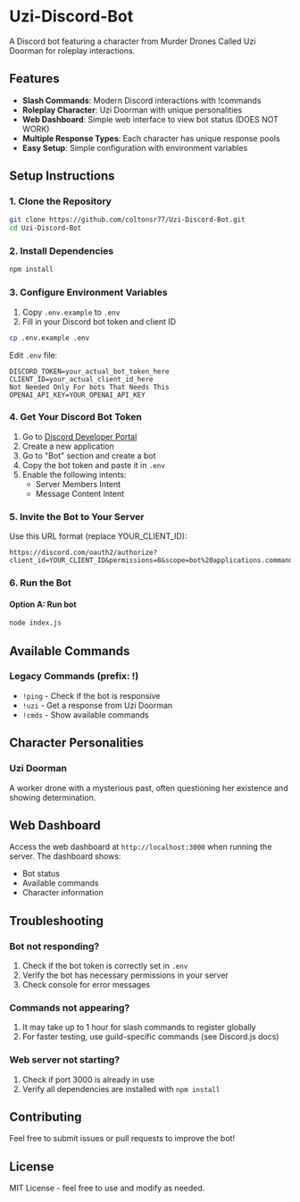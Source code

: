 # Uzi-Discord-Bot

A Discord bot featuring a character from Murder Drones Called Uzi Doorman for roleplay interactions.

## Features

- **Slash Commands**: Modern Discord interactions with !commands
- **Roleplay Character**: Uzi Doorman with unique personalities
- **Web Dashboard**: Simple web interface to view bot status (DOES NOT WORK)
- **Multiple Response Types**: Each character has unique response pools
- **Easy Setup**: Simple configuration with environment variables

## Setup Instructions

### 1. Clone the Repository
```bash
git clone https://github.com/coltonsr77/Uzi-Discord-Bot.git
cd Uzi-Discord-Bot
```

### 2. Install Dependencies
```bash
npm install
```

### 3. Configure Environment Variables
1. Copy `.env.example` to `.env`
2. Fill in your Discord bot token and client ID

```bash
cp .env.example .env
```

Edit `.env` file:
```
DISCORD_TOKEN=your_actual_bot_token_here
CLIENT_ID=your_actual_client_id_here
Not Needed Only For bots That Needs This
OPENAI_API_KEY=YOUR_OPENAI_API_KEY
```

### 4. Get Your Discord Bot Token
1. Go to [Discord Developer Portal](https://discord.com/developers/applications)
2. Create a new application
3. Go to "Bot" section and create a bot
4. Copy the bot token and paste it in `.env`
5. Enable the following intents:
   - Server Members Intent
   - Message Content Intent

### 5. Invite the Bot to Your Server
Use this URL format (replace YOUR_CLIENT_ID):
```
https://discord.com/oauth2/authorize?client_id=YOUR_CLIENT_ID&permissions=8&scope=bot%20applications.commands
```

### 6. Run the Bot

#### Option A: Run bot
```bash
node index.js
```


## Available Commands

### Legacy Commands (prefix: !)
- `!ping` - Check if the bot is responsive
- `!uzi` - Get a response from Uzi Doorman
- `!cmds` - Show available commands 

## Character Personalities

### Uzi Doorman
A worker drone with a mysterious past, often questioning her existence and showing determination.

## Web Dashboard
Access the web dashboard at `http://localhost:3000` when running the server. The dashboard shows:
- Bot status
- Available commands
- Character information

## Troubleshooting

### Bot not responding?
1. Check if the bot token is correctly set in `.env`
2. Verify the bot has necessary permissions in your server
3. Check console for error messages

### Commands not appearing?
1. It may take up to 1 hour for slash commands to register globally
2. For faster testing, use guild-specific commands (see Discord.js docs)

### Web server not starting?
1. Check if port 3000 is already in use
2. Verify all dependencies are installed with `npm install`

## Contributing
Feel free to submit issues or pull requests to improve the bot!

## License
MIT License - feel free to use and modify as needed.
